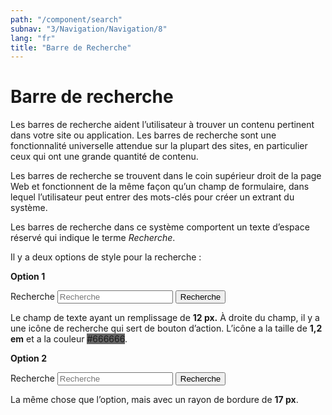 ```yaml
---
path: "/component/search"
subnav: "3/Navigation/Navigation/8"
lang: "fr"
title: "Barre de Recherche"
---
```

# Barre de recherche

Les barres de recherche aident l’utilisateur à trouver un contenu pertinent dans votre site ou application. Les barres de recherche sont une fonctionnalité universelle attendue sur la plupart des sites, en particulier ceux qui ont une grande quantité de contenu.

Les barres de recherche se trouvent dans le coin supérieur droit de la page Web et fonctionnent de la même façon qu’un champ de formulaire, dans lequel l’utilisateur peut entrer des mots-clés pour créer un extrant du système.

Les barres de recherche dans ce système comportent un texte d’espace réservé qui indique le terme _Recherche_.

Il y a deux options de style pour la recherche :

**Option 1**

<form>
    <div class="form-inline search-form">
        <label for="search" class="sr-only">Recherche</label>
        <input type="text" class="form-control" id="search" placeholder="Recherche">
        <span class="search-form-addon">
        <button type="submit"><span class="sr-only">Recherche</span><span class="fa fa-search"></span></button>
        </span>
    </div>
</form>

<codeblock html='
    <form>
        <div class="form-inline search-form">
            <label for="search" class="sr-only">Recherche</label>
            <input type="text" class="form-control" id="search" placeholder="Recherche">
            <span class="search-form-addon">
            <button type="submit"><span class="sr-only">Recherche</span><span class="fa fa-search"></span></button>
            </span>
        </div>
    </form>
' react=''></codeblock>
 
Le champ de texte ayant un remplissage de **12 px.** À droite du champ, il y a une icône de recherche qui sert de bouton d’action. L’icône a la taille de **1,2 em** et a la couleur <badge style="background-color: #666666">#666666</badge>.

**Option 2**

<form>
    <div class="form-inline search-form search-form-round">
        <label for="search2" class="sr-only">Recherche</label>
        <input type="text" class="form-control" id="search2" placeholder="Recherche">
        <span class="search-form-addon">
        <button type="submit"><span class="sr-only">Recherche</span><span class="fa fa-search"></span></button>
        </span>
    </div>
</form>

<codeblock html='
    <form>
        <div class="form-inline search-form search-form-round">
            <label for="search" class="sr-only">Recherche</label>
            <input type="text" class="form-control" id="search" placeholder="Recherche">
            <span class="search-form-addon">
            <button type="submit"><span class="sr-only">Recherche</span><span class="fa fa-search"></span></button>
            </span>
        </div>
    </form>
' react=''></codeblock>
 
La même chose que l’option, mais avec un rayon de bordure de **17 px**.
